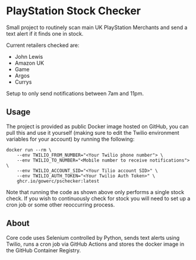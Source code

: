 # PlayStation Stock Checker

Small project to routinely scan main UK PlayStation Merchants and send a text alert if it finds one in stock. 

Current retailers checked are:
- John Lewis
- Amazon UK
- Game
- Argos
- Currys

Setup to only send notifications between 7am and 11pm. 

## Usage

The project is provided as public Docker image hosted on GitHub, you can pull this and use it yourself (making sure to edit the Twilio environment variables for your account) by running the following:

```
docker run --rm \
    --env TWILIO_FROM_NUMBER="<Your Twilio phone number"> \
    --env TWILIO_TO_NUMBER="<Mobile number to receive notifications"> \
    --env TWILIO_ACCOUNT_SID="<Your Tilio account SID>" \
    --env TWILIO_AUTH_TOKEN="<Your Twilio Auth Token>" \
    ghcr.io/gowerc/pschecker:latest
```

Note that running the code as shown above only performs a single stock check. If you wish to continuously check for stock you will need to set up a cron job or some other reoccurring process.


## About 

Core code uses Selenium controlled by Python, sends text alerts using Twilio, runs a cron job via GitHub Actions and stores the docker image in the GitHub Container Registry.
